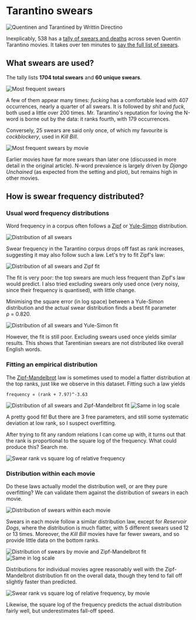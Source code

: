 # Tarantino swears

![Quentinen and Tarantined by Writtin Directino](credits.jpg)

Inexplicably, 538 has a [tally of swears and deaths](https://fivethirtyeight.com/features/complete-catalog-curses-deaths-quentin-tarantino-films/) across seven Quentin Tarantino movies. It takes over ten minutes to [say the full list of swears](poetry.mp3).

## What swears are used?

The tally lists **1704 total swears** and **60 unique swears**.

![Most frequent swears](top_swears.png)

A few of them appear many times: _fucking_ has a comfortable lead with 407 occurrences, nearly a quarter of all swears. It is followed by _shit_ and _fuck_, both used a little over 200 times. Mr. Tarantino's reputation for loving the N-word is borne out by the data: it ranks fourth, with 179 occurrences.

Conversely, 25 swears are said only once, of which my favourite is _cockblockery_, used in _Kill Bill_.

![Most frequent swears by movie](top_by_movie.png)

Earlier movies have far more swears than later one (discussed in more detail in the original article). N-word prevalence is largely driven by _Django Unchained_ (as expected from the setting and plot), but remains high in other movies.

## How is swear frequency distributed?

### Usual word frequency distributions

Word frequency in a corpus often follows a [Zipf](https://en.wikipedia.org/wiki/Zipf%27s_law) or [Yule-Simon](https://en.wikipedia.org/wiki/Yule%E2%80%93Simon_distribution) distribution.

![Distribution of all swears](all_swears.png)

Swear frequency in the Tarantino corpus drops off fast as rank increases, suggesting it may also follow such a law. Let's try to fit Zipf's law:

![Distribution of all swears and Zipf fit](log_zipf.png)

The fit is very poor: the top swears are much less frequent than Zipf's law would predict. I also tried excluding swears only used once (very noisy, since their frequency is quantised), with little change.

Minimising the square error (in log space) between a Yule-Simon distribution and the actual swear distribution finds a best fit parameter ρ = 0.820.

![Distribution of all swears and Yule-Simon fit](log_yule.png)

However, the fit is still poor. Excluding swears used once yields similar results. This shows that Tarentinian swears are not distributed like overall English words.

### Fitting an empirical distribution

The [Zipf-Mandelbrot](https://en.wikipedia.org/wiki/Zipf%E2%80%93Mandelbrot_law) law is sometimes used to model a flatter distribution at the top ranks, just like we observe in this dataset. Fitting such a law yields

```
frequency ∝ (rank + 7.97)^-3.63
```

![Distribution of all swears and Zipf-Mandelbrot fit](zm_transform.png) ![Same in log scale](zm_log.png)

A pretty good fit! But there are 3 free parameters, and still some systematic deviation at low rank, so I suspect overfitting.

After trying to fit any random relations I can come up with, it turns out that the rank is proportional to the square log of the frequency. What could produce this? Search me.

![Swear rank vs square log of relative frequency](custom_fit.png)

### Distribution within each movie

Do these laws actually model the distribution well, or are they pure overfitting? We can validate them against the distribution of swears in each movie.

![Distribution of swears within each movie](distrib_by_movie.png)

Swears in each movie follow a similar distribution law, except for _Reservoir Dogs_, where the distribution is much flatter, with 5 different swears used 12 or 13 times. Moreover, the _Kill Bill_ movies have far fewer swears, and so provide little data on the bottom ranks.

![Distribution of swears by movie and Zipf-Mandelbrot fit](zm_transform_by_movie.png) ![Same in log scale](zm_log_by_movie.png)

Distributions for individual movies agree reasonably well with the Zipf-Mandelbrot distribution fit on the overall data, though they tend to fall off slightly faster than predicted.

![Swear rank vs square log of relative frequency, by movie](custom_fit_by_movie.png)

Likewise, the square log of the frequency predicts the actual distribution fairly well, but underestimates fall-off speed.
